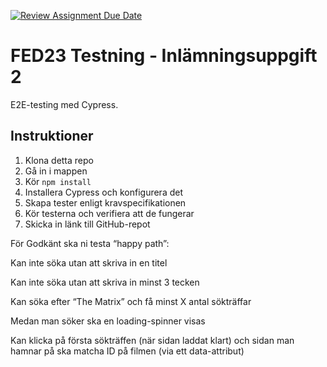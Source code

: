 [![Review Assignment Due Date](https://classroom.github.com/assets/deadline-readme-button-24ddc0f5d75046c5622901739e7c5dd533143b0c8e959d652212380cedb1ea36.svg)](https://classroom.github.com/a/9ujuWn5T)
# FED23 Testning - Inlämningsuppgift 2

E2E-testing med Cypress.

## Instruktioner

1. Klona detta repo
2. Gå in i mappen
3. Kör `npm install`
4. Installera Cypress och konfigurera det
5. Skapa tester enligt kravspecifikationen
6. Kör testerna och verifiera att de fungerar
7. Skicka in länk till GitHub-repot

För Godkänt ska ni testa “happy path”:

Kan inte söka utan att skriva in en titel

Kan inte söka utan att skriva in minst 3 tecken

Kan söka efter “The Matrix” och få minst X antal sökträffar

Medan man söker ska en loading-spinner visas

Kan klicka på första sökträffen (när sidan laddat klart) och sidan man hamnar på ska matcha ID på filmen (via ett data-attribut)
